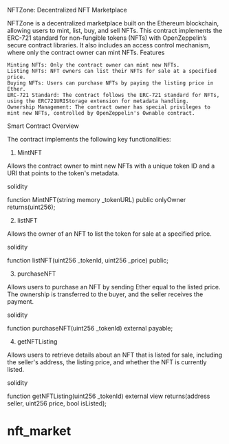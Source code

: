 NFTZone: Decentralized NFT Marketplace

NFTZone is a decentralized marketplace built on the Ethereum blockchain, allowing users to mint, list, buy, and sell NFTs. This contract implements the ERC-721 standard for non-fungible tokens (NFTs) with OpenZeppelin’s secure contract libraries. It also includes an access control mechanism, where only the contract owner can mint NFTs.
Features

    Minting NFTs: Only the contract owner can mint new NFTs.
    Listing NFTs: NFT owners can list their NFTs for sale at a specified price.
    Buying NFTs: Users can purchase NFTs by paying the listing price in Ether.
    ERC-721 Standard: The contract follows the ERC-721 standard for NFTs, using the ERC721URIStorage extension for metadata handling.
    Ownership Management: The contract owner has special privileges to mint new NFTs, controlled by OpenZeppelin's Ownable contract.

Smart Contract Overview

The contract implements the following key functionalities:
1. MintNFT

Allows the contract owner to mint new NFTs with a unique token ID and a URI that points to the token's metadata.

solidity

function MintNFT(string memory _tokenURL) public onlyOwner returns(uint256);

2. listNFT

Allows the owner of an NFT to list the token for sale at a specified price.

solidity

function listNFT(uint256 _tokenId, uint256 _price) public;

3. purchaseNFT

Allows users to purchase an NFT by sending Ether equal to the listed price. The ownership is transferred to the buyer, and the seller receives the payment.

solidity

function purchaseNFT(uint256 _tokenId) external payable;

4. getNFTListing

Allows users to retrieve details about an NFT that is listed for sale, including the seller's address, the listing price, and whether the NFT is currently listed.

solidity

function getNFTListing(uint256 _tokenId) external view returns(address seller, uint256 price, bool isListed);
# nft_market
